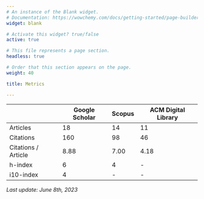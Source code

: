 ```yaml
---
# An instance of the Blank widget.
# Documentation: https://wowchemy.com/docs/getting-started/page-builder/
widget: blank

# Activate this widget? true/false
active: true

# This file represents a page section.
headless: true

# Order that this section appears on the page.
weight: 40

title: Metrics

---
```


| | Google Scholar | Scopus | ACM Digital Library |
|---|----------------|--------|---------------------|
| Articles             | 	18            | 	14	   | 11                  |
| Citations             | 	160           | 	98    | 46                  |
|  Citations / Article | 8.88           | 7.00   | 4.18                |
| h-index              | 6              | 4      | -                   |
| i10-index            | 4              | -      | -                   |

*Last update: June 8th, 2023*
